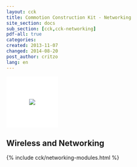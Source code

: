 ```yaml
---
layout: cck
title: Commotion Construction Kit - Networking
site_section: docs
sub_section: [cck,cck-networking]
pdf-all: true
categories: 
created: 2013-11-07
changed: 2014-08-20
post_author: critzo
lang: en
---
```

<p><img src="/files/CCK_WirelessBasics_Wave2.png" style="background-color:white; padding:60px;0px;60px;0px;"><p>
<section>
<h2>Wireless and Networking</h2>
{% include cck/networking-modules.html %}
</section>
